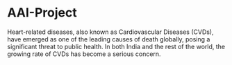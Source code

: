 # AAI-Project
Heart-related diseases, also known as Cardiovascular Diseases (CVDs), have emerged  as one of the leading causes of death globally, posing a significant threat to public health.  In both India and the rest of the world, the growing rate of CVDs has become a serious  concern.
